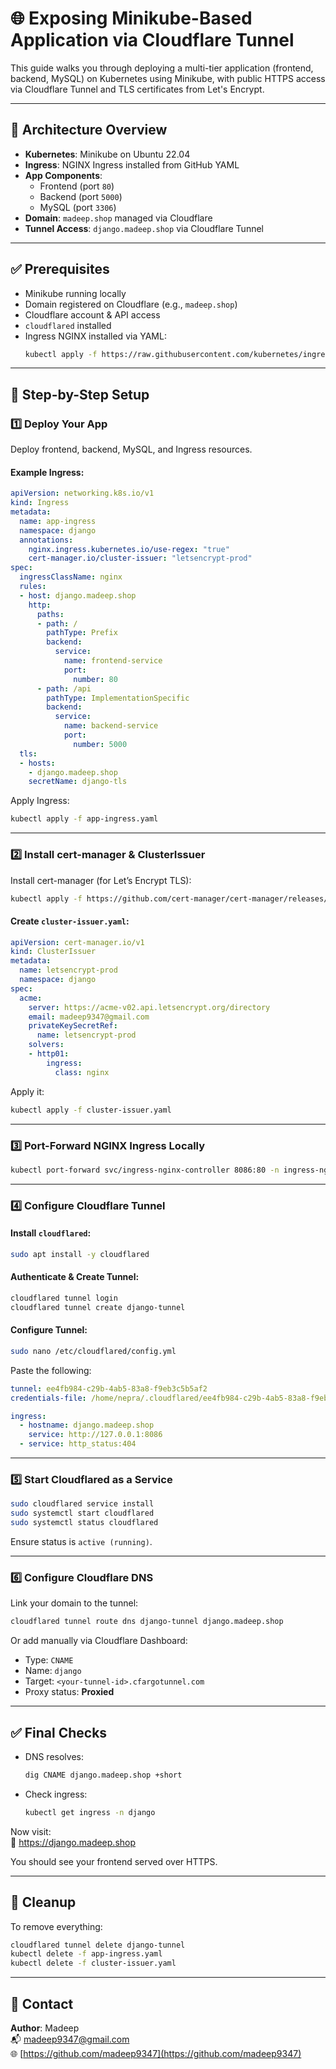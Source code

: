 

# 🌐 Exposing Minikube-Based Application via Cloudflare Tunnel

This guide walks you through deploying a multi-tier application (frontend, backend, MySQL) on Kubernetes using Minikube, with public HTTPS access via Cloudflare Tunnel and TLS certificates from Let's Encrypt.

---

## 🧱 Architecture Overview

- **Kubernetes**: Minikube on Ubuntu 22.04
- **Ingress**: NGINX Ingress installed from GitHub YAML
- **App Components**:
  - Frontend (port `80`)
  - Backend (port `5000`)
  - MySQL (port `3306`)
- **Domain**: `madeep.shop` managed via Cloudflare
- **Tunnel Access**: `django.madeep.shop` via Cloudflare Tunnel

---

## ✅ Prerequisites

- Minikube running locally
- Domain registered on Cloudflare (e.g., `madeep.shop`)
- Cloudflare account & API access
- `cloudflared` installed
- Ingress NGINX installed via YAML:
  ```bash
  kubectl apply -f https://raw.githubusercontent.com/kubernetes/ingress-nginx/controller-v1.10.1/deploy/static/provider/cloud/deploy.yaml
  ```

---

## 🔧 Step-by-Step Setup

### 1️⃣ Deploy Your App

Deploy frontend, backend, MySQL, and Ingress resources.

#### Example Ingress:

```yaml
apiVersion: networking.k8s.io/v1
kind: Ingress
metadata:
  name: app-ingress
  namespace: django
  annotations:
    nginx.ingress.kubernetes.io/use-regex: "true"
    cert-manager.io/cluster-issuer: "letsencrypt-prod"
spec:
  ingressClassName: nginx
  rules:
  - host: django.madeep.shop
    http:
      paths:
      - path: /
        pathType: Prefix
        backend:
          service:
            name: frontend-service
            port:
              number: 80
      - path: /api
        pathType: ImplementationSpecific
        backend:
          service:
            name: backend-service
            port:
              number: 5000
  tls:
  - hosts:
    - django.madeep.shop
    secretName: django-tls
```

Apply Ingress:
```bash
kubectl apply -f app-ingress.yaml
```

---

### 2️⃣ Install cert-manager & ClusterIssuer

Install cert-manager (for Let’s Encrypt TLS):

```bash
kubectl apply -f https://github.com/cert-manager/cert-manager/releases/download/v1.15.1/cert-manager.yaml
```

#### Create `cluster-issuer.yaml`:

```yaml
apiVersion: cert-manager.io/v1
kind: ClusterIssuer
metadata:
  name: letsencrypt-prod
  namespace: django
spec:
  acme:
    server: https://acme-v02.api.letsencrypt.org/directory
    email: madeep9347@gmail.com
    privateKeySecretRef:
      name: letsencrypt-prod
    solvers:
    - http01:
        ingress:
          class: nginx
```

Apply it:

```bash
kubectl apply -f cluster-issuer.yaml
```

---

### 3️⃣ Port-Forward NGINX Ingress Locally

```bash
kubectl port-forward svc/ingress-nginx-controller 8086:80 -n ingress-nginx
```

---

### 4️⃣ Configure Cloudflare Tunnel

#### Install `cloudflared`:

```bash
sudo apt install -y cloudflared
```

#### Authenticate & Create Tunnel:

```bash
cloudflared tunnel login
cloudflared tunnel create django-tunnel
```

#### Configure Tunnel:

```bash
sudo nano /etc/cloudflared/config.yml
```

Paste the following:

```yaml
tunnel: ee4fb984-c29b-4ab5-83a8-f9eb3c5b5af2
credentials-file: /home/nepra/.cloudflared/ee4fb984-c29b-4ab5-83a8-f9eb3c5b5af2.json

ingress:
  - hostname: django.madeep.shop
    service: http://127.0.0.1:8086
  - service: http_status:404
```

---

### 5️⃣ Start Cloudflared as a Service

```bash
sudo cloudflared service install
sudo systemctl start cloudflared
sudo systemctl status cloudflared
```

Ensure status is `active (running)`.

---

### 6️⃣ Configure Cloudflare DNS

Link your domain to the tunnel:

```bash
cloudflared tunnel route dns django-tunnel django.madeep.shop
```

Or add manually via Cloudflare Dashboard:
- Type: `CNAME`
- Name: `django`
- Target: `<your-tunnel-id>.cfargotunnel.com`
- Proxy status: **Proxied**

---

## ✅ Final Checks

- DNS resolves:
  ```bash
  dig CNAME django.madeep.shop +short
  ```
- Check ingress:
  ```bash
  kubectl get ingress -n django
  ```

Now visit:  
🔗 https://django.madeep.shop

You should see your frontend served over HTTPS.

---

## 🧼 Cleanup

To remove everything:

```bash
cloudflared tunnel delete django-tunnel
kubectl delete -f app-ingress.yaml
kubectl delete -f cluster-issuer.yaml
```

---

## 📧 Contact

**Author**: Madeep  
📬 madeep9347@gmail.com  
🌐 [https://github.com/madeep9347](https://github.com/madeep9347)
